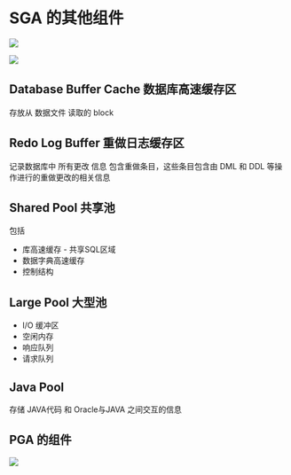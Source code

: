 # SGA 的其他组件

![](https://ws2.sinaimg.cn/large/006tNc79gy1g2v6gof5znj30je0bc7d0.jpg)

![](https://ws4.sinaimg.cn/large/006tNc79ly1g2vau1wtndj30eb08vwfz.jpg)

## Database Buffer Cache 数据库高速缓存区
存放从 数据文件 读取的 block

## Redo Log Buffer 重做日志缓存区
记录数据库中 所有更改 信息
包含重做条目，这些条目包含由 DML 和 DDL 等操作进行的重做更改的相关信息

## Shared Pool 共享池
包括
* 库高速缓存 - 共享SQL区域
* 数据字典高速缓存
* 控制结构

## Large Pool 大型池
* I/O 缓冲区
* 空闲内存
* 响应队列
* 请求队列

## Java Pool
存储 JAVA代码 和 Oracle与JAVA 之间交互的信息

## PGA 的组件

![](https://ws3.sinaimg.cn/large/006tNc79ly1g2vb9bhqn0j30oa0hiwro.jpg)